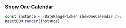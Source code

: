 ### Show One Calendar

<!--start-code-->

```js
const instance = <DateRangePicker showOneCalendar />;
ReactDOM.render(instance);
```

<!--end-code-->
